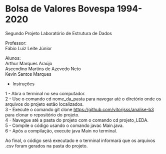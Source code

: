# Bolsa de Valores Bovespa 1994-2020

Segundo Projeto Laboratório de Estrutura de Dados

Professor:<br/>
Fábio Luiz Leite Júnior

Alunos:<br/> 
Arthur Marques Araújo<br/>
Ascendino Martins de Azevedo Neto<br/>
Kevin Santos Marques


- Instruções

1 - Abra o terminal no seu computador. <br/>
2 - Use o comando cd nome_da_pasta para navegar até o diretório onde os arquivos do projeto estão localizados.<br/>
3 - Execute o comando git clone https://github.com/vitorjsss/analise-b3 para clonar o repositório do projeto.<br/>
4 - Navegue até a pasta do projeto com o comando cd projeto_LEDA.<br/>
5 - Compile o código usando o comando javac Main.java.<br/>
6 - Após a compilação, execute java Main no terminal.<br/>

Ao final, o código será executado e o terminal informará que os arquivos .csv foram gerados na pasta do projeto.


